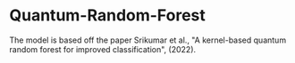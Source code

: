 # Quantum-Random-Forest
The model is based off the paper Srikumar et al., "A kernel-based quantum random forest for improved classification", (2022).
